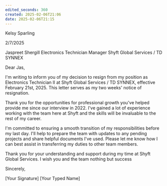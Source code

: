 ```yaml
---
edited_seconds: 360
created: 2025-02-06T21:06
date: 2025-02-06T21:15
---
```

Kelsy Sparling

2/7/2025

Jaspreet Shergill
Electronics Technician Manager
Shyft Global Services / TD SYNNEX

Dear Jas,

I'm writing to inform you of my decision to resign from my position as Electronics Technician II at Shyft Global Services / TD SYNNEX, effective February 21st, 2025. This letter serves as my two weeks' notice of resignation.

Thank you for the opportunities for professional growth you've helped provide me since our interview in 2022. I've gained a lot of experience working with the team here at Shyft and the skills will be invaluable to the rest of my career.

I'm committed to ensuring a smooth transition of my responsibilities before my last day. I'll help to prepare the team with updates to any pending projects and share helpful documents I've used. Please let me know how I can best assist in transferring my duties to other team members.

Thank you for your understanding and support during my time at Shyft Global Services. I wish you and the team nothing but success 

Sincerely,

[Your Signature]
[Your Typed Name]